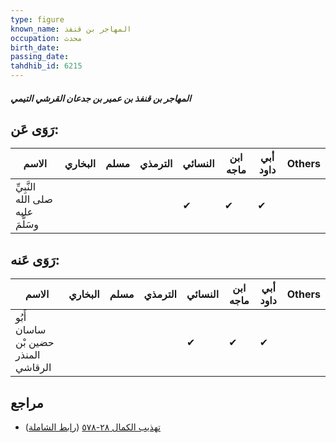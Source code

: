 ```yaml
---
type: figure
known_name: المهاجر بن قنفذ
occupation: محدث
birth_date:
passing_date:
tahdhib_id: 6215
---
```

##### المهاجر بن قنفذ بن عمير بن جدعان القرشي التيمي

## رَوَى عَن:
| الاسم                             | البخاري | مسلم | الترمذي | النسائي | ابن ماجه | أبي داود | Others |
| --------------------------------- | ------- | ---- | ------- | ------- | -------- | -------- | ------ |
| النَّبِيِّ صلى الله عليه وسَلَّمَ |         |      |         | ✔       | ✔        | ✔        |        |
## رَوَى عَنه:
| الاسم                               | البخاري | مسلم | الترمذي | النسائي | ابن ماجه | أبي داود | Others |
| ----------------------------------- | ------- | ---- | ------- | ------- | -------- | -------- | ------ |
| أَبُو ساسان حضين بْن المنذر الرقاشي |         |      |         | ✔       | ✔        | ✔        |        |
## مراجع
- [تهذيب الكمال ٢٨-٥٧٨](obsidian://open?vault=Tahdhib-al-Kamal&file=Figures/٦٢١٥-المهاجر%20بن%20قنفذ%20بن%20عمير%20بن%20جدعان%20القرشي%20التيمي) ([رابط الشاملة](https://shamela.ws/book/3722/15553))